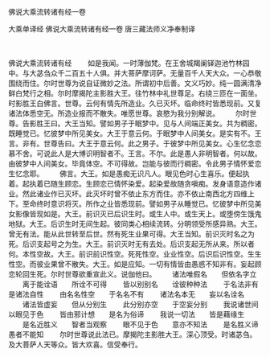 佛说大乘流转诸有经一卷


大乘单译经
佛说大乘流转诸有经一卷
唐三藏法师义净奉制译


　　

佛说大乘流转诸有经
　　如是我闻。一时薄伽梵。在王舍城羯阑铎迦池竹林园中。与大苾刍众千二百五十人俱。并大菩萨摩诃萨。无量百千人天大众。一心恭敬围绕而住。尔时世尊为说自证微妙之法。所谓初中后善。文义巧妙。纯一圆满清净鲜白梵行之相。尔时摩揭陀主影胜大王。往竹林中礼世尊足。右绕三匝在一面坐。时影胜王白佛言。世尊。云何有情先所造业。久已灭坏。临命终时皆悉现前。又复诸法体悉空无。所造业报而不散失。唯愿世尊。哀愍为我分别解说。
　　尔时世尊。告影胜王曰。大王当知。譬如男子于眠梦中。见与人间端正美女。共为稠密。既睡觉已。忆彼梦中所见美女。大王于意云何。于眠梦中人间美女。是实有不。王言。非有。世尊告曰。大王于意云何。此之男子。于彼梦中所见美女。心生忆念恋慕不舍。可说此人是大博识明智者不。王言。不尔。此是愚人非明智者。何以故。由彼梦中人间美女。毕竟体空。不可得故。岂能与彼而行稠密。令此男子情怀爱恋生忆念耶。
　　佛言。大王。如是愚痴无识凡人。眼见色时心生喜乐。便起执着。起执着已随生顾恋。生顾恋已情怀染爱。起染爱故随贪嗔痴。发身语意造作诸业。然此诸业作已灭坏。此灭坏时曾不依止东方而住。亦不依止南西北方四维上下。至命终时意识将灭。所作之业皆悉现前。譬如男子从睡觉已。忆彼梦中所见美女影像皆现如是。大王。前识灭已后识生时。或生人中。或生天上。或堕傍生饿鬼地狱。大王。后识生时无间生起。彼同类心相续流转。分明领受所感异熟。大王。曾无有法。能从此世转至后世。然有死生业果可得。大王当知。前识灭时名之为死。后识支起号之为生。大王。前识灭时无有去处。后识支起无所从来。所以者何。本性空故。大王。前识前识性空。死死性空。业业性空。后识后识性空。生生性空。而彼业果曾不散失。大王。如是应知。一切有情皆由愚惑不知非有。妄起顾恋轮回生死。尔时世尊欲重宣此义。说伽他曰。
　　诸法唯假名　　但依名字立
　　离于能诠语　　所诠不可得
　　皆以别别名　　诠彼种种法
　　于名法非有　　是诸法自性
　　由名名性空　　于名名不有
　　诸法名本无　　妄以名诠名
　　诸法皆虚妄　　但从分别生
　　此分别亦空　　于空妄分别
　　我说诸世间　　以眼见于色
　　皆由邪计想　　是名为俗谛
　　我说一切法　　皆是藉缘生
　　是名近胜义　　智者当观察
　　眼不见于色　　意亦不知法
　　是名胜义谛　　愚者不能知
　　尔时世尊说此法已。摩揭陀主影胜大王。深心顶受。时诸苾刍。及大菩萨人天等众。皆大欢喜。信受奉行。

 
